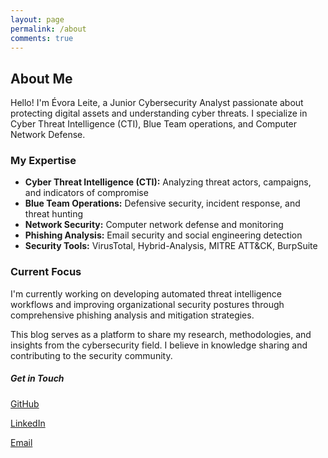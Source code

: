 ```yaml
---
layout: page
permalink: /about
comments: true
---
```


<div class="row justify-content-between">
<div class="col-md-8 pr-5">

<h2>About Me</h2>

<p>Hello! I'm Évora Leite, a Junior Cybersecurity Analyst passionate about protecting digital assets and understanding cyber threats. I specialize in Cyber Threat Intelligence (CTI), Blue Team operations, and Computer Network Defense.</p>

<h3>My Expertise</h3>
<ul>
<li><strong>Cyber Threat Intelligence (CTI):</strong> Analyzing threat actors, campaigns, and indicators of compromise</li>
<li><strong>Blue Team Operations:</strong> Defensive security, incident response, and threat hunting</li>
<li><strong>Network Security:</strong> Computer network defense and monitoring</li>
<li><strong>Phishing Analysis:</strong> Email security and social engineering detection</li>
<li><strong>Security Tools:</strong> VirusTotal, Hybrid-Analysis, MITRE ATT&CK, BurpSuite</li>
</ul>

<h3>Current Focus</h3>
<p>I'm currently working on developing automated threat intelligence workflows and improving organizational security postures through comprehensive phishing analysis and mitigation strategies.</p>

<p>This blog serves as a platform to share my research, methodologies, and insights from the cybersecurity field. I believe in knowledge sharing and contributing to the security community.</p>

</div>

<div class="col-md-4">

<div class="sticky-top sticky-top-80">
<h5>Get in Touch</h5>

<a target="_blank" href="https://github.com/e-v-s">GitHub <i class="fab fa-github"></i></a><br>

<a target="_blank" href="https://linkedin.com/in/evoraleite">LinkedIn <i class="fab fa-linkedin"></i></a><br>

<a target="_blank" href="mailto:evoraleite@gmail.com">Email <i class="fas fa-envelope"></i></a><br>

</div>
</div>
</div>
